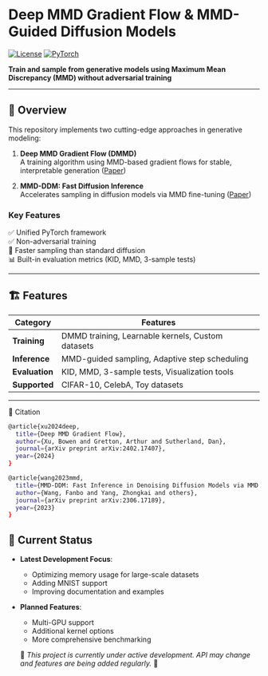 # Deep MMD Gradient Flow & MMD-Guided Diffusion Models

[![License](https://img.shields.io/badge/License-Apache%202.0-blue.svg)](https://opensource.org/licenses/Apache-2.0)
[![PyTorch](https://img.shields.io/badge/PyTorch-%23EE4C2C.svg?logo=PyTorch&logoColor=white)](https://pytorch.org/)

**Train and sample from generative models using Maximum Mean Discrepancy (MMD) without adversarial training**

---

## 📌 Overview

This repository implements two cutting-edge approaches in generative modeling:

1. **Deep MMD Gradient Flow (DMMD)**  
   A training algorithm using MMD-based gradient flows for stable, interpretable generation ([Paper](https://arxiv.org/abs/2402.17407))

2. **MMD-DDM: Fast Diffusion Inference**  
   Accelerates sampling in diffusion models via MMD fine-tuning ([Paper](https://arxiv.org/abs/2306.17189))

### Key Features
✅ Unified PyTorch framework  
✅ Non-adversarial training  
🚀 Faster sampling than standard diffusion  
📊 Built-in evaluation metrics (KID, MMD, 3-sample tests)  

---

## 🏗️ Features

| Category       | Features |
|----------------|----------|
| **Training**   | DMMD training, Learnable kernels, Custom datasets |
| **Inference**  | MMD-guided sampling, Adaptive step scheduling |
| **Evaluation** | KID, MMD, 3-sample tests, Visualization tools |
| **Supported**  | CIFAR-10, CelebA, Toy datasets |

---

📜 Citation
```bash
@article{xu2024deep,
  title={Deep MMD Gradient Flow},
  author={Xu, Bowen and Gretton, Arthur and Sutherland, Dan},
  journal={arXiv preprint arXiv:2402.17407},
  year={2024}
}

@article{wang2023mmd,
  title={MMD-DDM: Fast Inference in Denoising Diffusion Models via MMD Finetuning},
  author={Wang, Fanbo and Yang, Zhongkai and others},
  journal={arXiv preprint arXiv:2306.17189},
  year={2023}
}
```

## 🚦 Current Status

- **Latest Development Focus**:
  - Optimizing memory usage for large-scale datasets
  - Adding MNIST support
  - Improving documentation and examples

- **Planned Features**:
  - Multi-GPU support
  - Additional kernel options
  - More comprehensive benchmarking
 
  🚧 *This project is currently under active development. API may change and features are being added regularly.* 🚧


